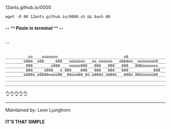 12ants.github.io/0000

    wget -O 00 12ants.github.io/0000.sh && bash 00
#####  --  ^^ Paste in terminal ^^  --


##
--
##

    __________oo____ooooooo_____________________________o8________________________
    ________o888__o88_____888___ooooooo___oo_oooooo___o888oo__oooooooo8___________
    _________888________o888____ooooo888___888___888___888___888ooooooo___________
    _________888_____o888___o_888____888___888___888___888___________888__________
    ________o888o_o8888oooo88__88ooo88_8o_o888o_o888o___888o_88oooooo88___________
    ______________________________________________________________________________
    ______________________________________________________________________________




👌👌👌👌👌


    




    
-----------------------


Maintained by: Leon Ljunghorn



    
    
    
#### IT'S THAT SIMPLE
   
    
